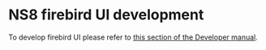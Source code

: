 # NS8 firebird UI development

To develop firebird UI please refer to [this section of the Developer manual](https://nethserver.github.io/ns8-core/ui/modules/#module-ui-development).
